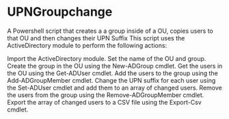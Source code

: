 # UPNGroupchange
A Powershell script that creates a a group inside of a OU, copies users to that OU and then changes their UPN Suffix
This script uses the ActiveDirectory module to perform the following actions:

Import the ActiveDirectory module.
Set the name of the OU and group.
Create the group in the OU using the New-ADGroup cmdlet.
Get the users in the OU using the Get-ADUser cmdlet.
Add the users to the group using the Add-ADGroupMember cmdlet.
Change the UPN suffix for each user using the Set-ADUser cmdlet and add them to an array of changed users.
Remove the users from the group using the Remove-ADGroupMember cmdlet.
Export the array of changed users to a CSV file using the Export-Csv cmdlet.

